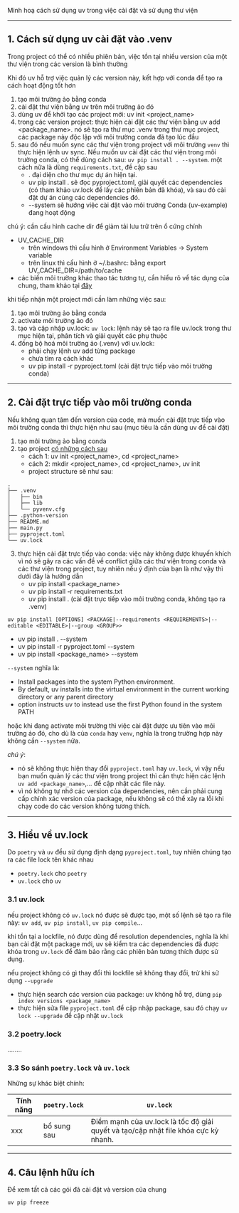Minh hoạ cách sử dụng uv trong việc cài đặt và sử dụng thư viện

------------------
## 1. Cách sử dụng uv cài đặt vào .venv
Trong project có thể có nhiều phiên bản, việc tồn tại nhiều version của một thư viện trong các version là bình thường

Khi đó uv hỗ trợ việc quản lý các version này, kết hợp với conda để tạo ra cách hoạt động tốt hơn

1. tạo môi trường ảo bằng conda
2. cài đặt thư viện bằng uv trên môi trường ảo đó
3. dùng uv để khởi tạo các project mới: uv init <project_name>
4. trong các version project: thực hiện cài đặt các thư viện bằng uv add <package_name>. nó sẽ tạo ra thư mục .venv trong thư mục project, các package này độc lập với môi trường conda đã tạo lúc đầu
5. sau đó nếu muốn sync các thư viện trong project với môi trường `venv` thì thực hiện lệnh uv sync. Nếu muốn uv cài đặt các thư viện trong môi trường conda, có thể dùng cách sau: `uv pip install . --system`. một cách nữa là dùng `requirements.txt`, đề cập sau 
    - . đại diện cho thư mục dự án hiện tại.
    - uv pip install . sẽ đọc pyproject.toml, giải quyết các dependencies (có tham khảo uv.lock để lấy các phiên bản đã khóa), và sau đó cài đặt dự án cùng các dependencies đó.
    - --system sẽ hướng việc cài đặt vào môi trường Conda (uv-example) đang hoạt động


chú ý: cần cấu hình cache dir để giảm tải lưu trữ trên ổ cứng chính
- UV_CACHE_DIR
    - trên windows thì cầu hình ở Environment Variables -> System variable
    - trên linux thì cấu hình ở ~/.bashrc: bằng export UV_CACHE_DIR=/path/to/cache
- các biến môi trường khác thao tác tương tự, cần hiểu rõ về tác dụng của chung, tham khảo tại [đây](https://docs.astral.sh/uv/reference/environment/)

khi tiếp nhận một project mới cần làm những việc sau:
1. tạo môi trường ảo bằng conda
2. activate môi trường ảo đó
3. tạo và cập nhập uv.lock: `uv lock`: lệnh này sẽ tạo ra file uv.lock trong thư mục hiện tại, phân tích và giải quyết các phụ thuộc
4. đồng bộ hoá môi trường ảo (.venv) với uv.lock:
   - phải chạy lệnh uv add từng package
   - chưa tìm ra cách khác
   - uv pip install -r pyproject.toml (cài đặt trực tiếp vào môi trường conda)

--------------
## 2. Cài đặt trực tiếp vào môi trường conda
Nếu không quan tâm đến version của code, mà muốn cài đặt trực tiếp vào môi trường conda thì thực hiện như sau (mục tiêu là cần dùng uv để cài đặt)

1. tạo môi trường ảo bằng conda
2. tạo project [có những cách sau](https://docs.astral.sh/uv/guides/projects/)
   - cách 1: uv init <project_name>, cd <project_name>
   - cách 2: mkdir <project_name>, cd <project_name>, uv init
   - project structure sẽ như sau:
```commandline
.
├── .venv
│   ├── bin
│   ├── lib
│   └── pyvenv.cfg
├── .python-version
├── README.md
├── main.py
├── pyproject.toml
└── uv.lock
```
3. thực hiện cài đặt trực tiếp vào conda: việc này không được khuyến khích vì nó sẽ gây ra các vấn đề về conflict giữa các thư viện trong conda và các thư viện trong project, tuy nhiên nếu ý định của bạn là như vậy thì dưới đây là hướng dẫn
   - uv pip install <package_name>
   - uv pip install -r requirements.txt
   - uv pip install . (cài đặt trực tiếp vào môi trường conda, không tạo ra .venv)

```commandline
uv pip install [OPTIONS] <PACKAGE|--requirements <REQUIREMENTS>|--editable <EDITABLE>|--group <GROUP>>
```
   - uv pip install . --system
   - uv pip install -r pyproject.toml --system
   - uv pip install <package_name> --system

`--system` nghĩa là:
- Install packages into the system Python environment.
- By default, uv installs into the virtual environment in the current working directory or any parent directory
- option instructs uv to instead use the first Python found in the system PATH

hoặc khi đang activate môi trường thì việc cài đặt được ưu tiên vào môi trường ảo đó, cho dù là của `conda` hay `venv`, nghĩa là trong trường hợp này không cần `--system` nữa.

_chú ý_:
- nó sẽ không thực hiện thay đổi `pyproject.toml` hay `uv.lock`, vì vậy nếu bạn muốn quản lý các thư viện trong project thì cần thực hiện các lệnh `uv add <package_name>`,...  để cập nhật các file này.
- vì nó không tự nhớ các version của dependencies, nên cần phải cung cấp chính xác version của package, nếu không sẽ có thể xảy ra lỗi khi chạy code do các version không tương thích.

---
## 3. Hiểu về uv.lock

Do `poetry` và `uv` đều sử dụng định dạng `pyproject.toml`, tuy nhiên chúng tạo ra các file lock tên khác nhau
- `poetry.lock` cho `poetry`
- `uv.lock` cho `uv`

### 3.1 uv.lock

nếu project không có `uv.lock` nó được sẽ được tạo, một số lệnh sẽ tạo ra file này: `uv add`, `uv pip install`, `uv pip compile`...

khi tồn tại a lockfile, nó được dùng để resolution dependencies, nghĩa là khi bạn cài đặt một package mới, uv sẽ kiểm tra các dependencies đã được khóa trong `uv.lock` để đảm bảo rằng các phiên bản tương thích được sử dụng.

nếu project không có gì thay đổi thì lockfile sẽ không thay đổi, trừ khi sử dụng `--upgrade`
- thực hiện search các version của package: uv không hỗ trợ, dùng `pip index versions <package_name>`
- thực hiện sửa file `pyproject.toml` để cập nhập package, sau đó chạy `uv lock --upgrade` để cập nhật `uv.lock`


### 3.2 poetry.lock

........

### 3.3 So sánh `poetry.lock` và `uv.lock`

Những sự khác biệt chính:

| Tính năng | `poetry.lock` | `uv.lock`                                                                                |
|----------|---------------|------------------------------------------------------------------------------------------|
| xxx      | bổ sung sau   | Điểm mạnh của uv.lock là tốc độ giải quyết và tạo/cập nhật file khóa cực kỳ nhanh.<br/>  |

---
## 4. Câu lệnh hữu ích

Để xem tất cả các gói đã cài đặt và version của chung

```commandline
uv pip freeze
```